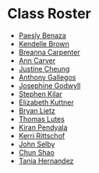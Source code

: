 

# Class Roster

* [Paesly Benaza](https://ds4ps.github.io/Data-Science-Class/MISC/bios_lab_01/lab-01-benaza.html)  
* [Kendelle Brown](https://ds4ps.github.io/Data-Science-Class/MISC/bios_lab_01/Lab-01-Brown.html)   
* [Breanna Carpenter](https://ds4ps.github.io/Data-Science-Class/MISC/bios_lab_01/Lab-01-Carpenter.html) 
* [Ann Carver](https://ds4ps.github.io/Data-Science-Class/MISC/bios_lab_01/Lab-01-Carver.html)   
* [Justine Cheung](https://ds4ps.github.io/Data-Science-Class/MISC/bios_lab_01/Lab-01-Cheung.html)  
* [Anthony Gallegos](https://ds4ps.github.io/Data-Science-Class/MISC/bios_lab_01/lab-01-Gallegos.html)  
* [Josephine Godwyll](https://ds4ps.github.io/Data-Science-Class/MISC/bios_lab_01/Lab-01-Godwyll.html)  
* [Stephen Kilar](https://ds4ps.github.io/Data-Science-Class/MISC/bios_lab_01/Lab-01-Kilar.html)  
* [Elizabeth Kuttner](https://ds4ps.github.io/Data-Science-Class/MISC/bios_lab_01/Lab-01-Kuttner.html)  
* [Bryan Lietz](https://ds4ps.github.io/Data-Science-Class/MISC/bios_lab_01/Lab-01-Bryan_Lietz.html)  
* [Thomas Lutes](https://ds4ps.github.io/Data-Science-Class/MISC/bios_lab_01/lab-01-Lutes.html)  
* [Kiran Pendyala](https://ds4ps.github.io/Data-Science-Class/MISC/bios_lab_01/lab-01-Pendyala.html)  
* [Kerri Rittschof](https://ds4ps.github.io/Data-Science-Class/MISC/bios_lab_01/Lab-01-RittschofKR.html)  
* [John Selby](https://ds4ps.github.io/Data-Science-Class/MISC/bios_lab_01/lab-01-Selby.html)  
* [Chun Shao](https://ds4ps.github.io/Data-Science-Class/MISC/bios_lab_01/lab-01-Chun.html)  
* [Tania Hernandez](https://ds4ps.github.io/Data-Science-Class/MISC/bios_lab_01/Lab-01-Hernandez.html) 




